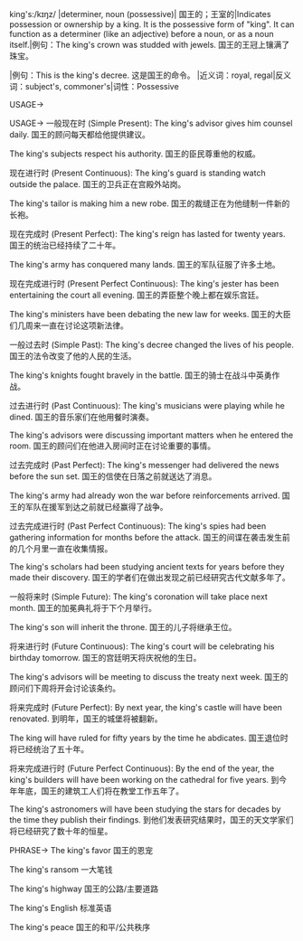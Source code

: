 king's:/kɪŋz/
|determiner, noun (possessive)| 国王的；王室的|Indicates possession or ownership by a king.  It is the possessive form of "king".  It can function as a determiner (like an adjective) before a noun, or as a noun itself.|例句：The king's crown was studded with jewels. 国王的王冠上镶满了珠宝。

|例句：This is the king's decree. 这是国王的命令。
|近义词：royal, regal|反义词：subject's, commoner's|词性：Possessive


USAGE->

USAGE->
一般现在时 (Simple Present):
The king's advisor gives him counsel daily. 国王的顾问每天都给他提供建议。

The king's subjects respect his authority.  国王的臣民尊重他的权威。


现在进行时 (Present Continuous):
The king's guard is standing watch outside the palace. 国王的卫兵正在宫殿外站岗。

The king's tailor is making him a new robe. 国王的裁缝正在为他缝制一件新的长袍。


现在完成时 (Present Perfect):
The king's reign has lasted for twenty years. 国王的统治已经持续了二十年。

The king's army has conquered many lands.  国王的军队征服了许多土地。


现在完成进行时 (Present Perfect Continuous):
The king's jester has been entertaining the court all evening. 国王的弄臣整个晚上都在娱乐宫廷。

The king's ministers have been debating the new law for weeks.  国王的大臣们几周来一直在讨论这项新法律。


一般过去时 (Simple Past):
The king's decree changed the lives of his people. 国王的法令改变了他的人民的生活。

The king's knights fought bravely in the battle.  国王的骑士在战斗中英勇作战。


过去进行时 (Past Continuous):
The king's musicians were playing while he dined. 国王的音乐家们在他用餐时演奏。

The king's advisors were discussing important matters when he entered the room. 国王的顾问们在他进入房间时正在讨论重要的事情。


过去完成时 (Past Perfect):
The king's messenger had delivered the news before the sun set. 国王的信使在日落之前就送达了消息。

The king's army had already won the war before reinforcements arrived.  国王的军队在援军到达之前就已经赢得了战争。


过去完成进行时 (Past Perfect Continuous):
The king's spies had been gathering information for months before the attack. 国王的间谍在袭击发生前的几个月里一直在收集情报。

The king's scholars had been studying ancient texts for years before they made their discovery. 国王的学者们在做出发现之前已经研究古代文献多年了。


一般将来时 (Simple Future):
The king's coronation will take place next month. 国王的加冕典礼将于下个月举行。

The king's son will inherit the throne. 国王的儿子将继承王位。


将来进行时 (Future Continuous):
The king's court will be celebrating his birthday tomorrow.  国王的宫廷明天将庆祝他的生日。

The king's advisors will be meeting to discuss the treaty next week. 国王的顾问们下周将开会讨论该条约。


将来完成时 (Future Perfect):
By next year, the king's castle will have been renovated.  到明年，国王的城堡将被翻新。

The king will have ruled for fifty years by the time he abdicates. 国王退位时将已经统治了五十年。


将来完成进行时 (Future Perfect Continuous):
By the end of the year, the king's builders will have been working on the cathedral for five years. 到今年年底，国王的建筑工人们将在教堂工作五年了。

The king's astronomers will have been studying the stars for decades by the time they publish their findings. 到他们发表研究结果时，国王的天文学家们将已经研究了数十年的恒星。

PHRASE->
The king's favor 国王的恩宠

The king's ransom  一大笔钱

The king's highway  国王的公路/主要道路

The king's English  标准英语

The king's peace  国王的和平/公共秩序
